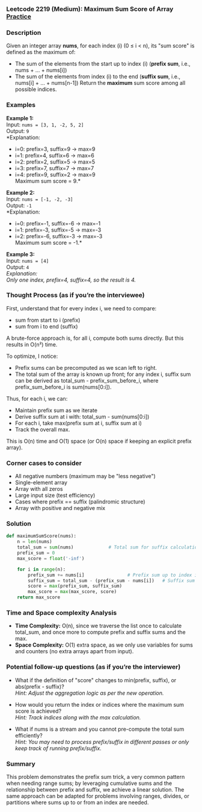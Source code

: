 ### Leetcode 2219 (Medium): Maximum Sum Score of Array [Practice](https://leetcode.com/problems/maximum-sum-score-of-array)

### Description  
Given an integer array **nums**, for each index \(i\) (0 ≤ i < n), its "sum score" is defined as the maximum of:
- The sum of the elements from the start up to index \(i\) (**prefix sum**, i.e., nums + ... + nums[i])
- The sum of the elements from index \(i\) to the end (**suffix sum**, i.e., nums[i] + ... + nums[n-1])
Return the **maximum** sum score among all possible indices.

### Examples  

**Example 1:**  
Input: `nums = [3, 1, -2, 5, 2]`  
Output: `9`  
*Explanation:  
- i=0: prefix=3, suffix=9 → max=9  
- i=1: prefix=4, suffix=6 → max=6  
- i=2: prefix=2, suffix=5 → max=5  
- i=3: prefix=7, suffix=7 → max=7  
- i=4: prefix=9, suffix=2 → max=9  
Maximum sum score = 9.*

**Example 2:**  
Input: `nums = [-1, -2, -3]`  
Output: `-1`  
*Explanation:  
- i=0: prefix=-1, suffix=-6 → max=-1  
- i=1: prefix=-3, suffix=-5 → max=-3  
- i=2: prefix=-6, suffix=-3 → max=-3  
Maximum sum score = -1.*

**Example 3:**  
Input: `nums = [4]`  
Output: `4`  
*Explanation:  
Only one index, prefix=4, suffix=4, so the result is 4.*

### Thought Process (as if you’re the interviewee)  

First, understand that for every index i, we need to compare:
- sum from start to i (prefix)
- sum from i to end (suffix)

A brute-force approach is, for all i, compute both sums directly. But this results in O(n²) time.

To optimize, I notice:
- Prefix sums can be precomputed as we scan left to right.
- The total sum of the array is known up front; for any index i, suffix sum can be derived as total_sum - prefix_sum_before_i, where prefix_sum_before_i is sum(nums[0:i]).

Thus, for each i, we can:
- Maintain prefix sum as we iterate
- Derive suffix sum at i with: total_sum - sum(nums[0:i])
- For each i, take max(prefix sum at i, suffix sum at i)
- Track the overall max.

This is O(n) time and O(1) space (or O(n) space if keeping an explicit prefix array).

### Corner cases to consider  
- All negative numbers (maximum may be "less negative")
- Single-element array
- Array with all zeros
- Large input size (test efficiency)
- Cases where prefix == suffix (palindromic structure)
- Array with positive and negative mix

### Solution

```python
def maximumSumScore(nums):
    n = len(nums)
    total_sum = sum(nums)             # Total sum for suffix calculation
    prefix_sum = 0
    max_score = float('-inf')

    for i in range(n):
        prefix_sum += nums[i]                # Prefix sum up to index i
        suffix_sum = total_sum - (prefix_sum - nums[i])   # Suffix sum starting at i
        score = max(prefix_sum, suffix_sum)
        max_score = max(max_score, score)
    return max_score
```

### Time and Space complexity Analysis  

- **Time Complexity:** O(n), since we traverse the list once to calculate total_sum, and once more to compute prefix and suffix sums and the max.
- **Space Complexity:** O(1) extra space, as we only use variables for sums and counters (no extra arrays apart from input).

### Potential follow-up questions (as if you’re the interviewer)  

- What if the definition of "score" changes to min(prefix, suffix), or abs(prefix - suffix)?  
  *Hint: Adjust the aggregation logic as per the new operation.*

- How would you return the index or indices where the maximum sum score is achieved?  
  *Hint: Track indices along with the max calculation.*

- What if nums is a stream and you cannot pre-compute the total sum efficiently?  
  *Hint: You may need to process prefix/suffix in different passes or only keep track of running prefix/suffix.*

### Summary
This problem demonstrates the prefix sum trick, a very common pattern when needing range sums; by leveraging cumulative sums and the relationship between prefix and suffix, we achieve a linear solution. The same approach can be adapted for problems involving ranges, divides, or partitions where sums up to or from an index are needed.